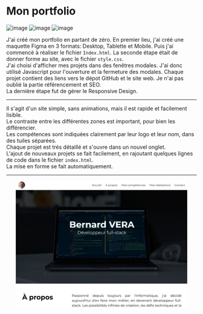 # Mon portfolio  

![image](https://img.shields.io/badge/HTML5-E34F26?style=for-the-badge&logo=html5&logoColor=white)
![image](https://img.shields.io/badge/CSS3-1572B6?style=for-the-badge&logo=css3&logoColor=white)
![image](https://img.shields.io/badge/JavaScript-323330?style=for-the-badge&logo=javascript&logoColor=F7DF1E)  

  
  
J'ai créé mon portfolio en partant de zéro. En premier lieu, j'ai créé une maquette Figma en 3 formats: Desktop, Tablette et Mobile. Puis j'ai commencé à réaliser le fichier `Index.html`. La seconde étape était de donner forme au site, avec le fichier `style.css`.  
J'ai choisi d'afficher mes projets dans des fenêtres modales. J'ai donc utilisé Javascript pour l'ouverture et la fermeture des modales. Chaque projet contient des liens vers le dépot GitHub et le site web. Je n'ai pas oublié la partie référencement et SEO.  
La dernière étape fut de gérer le Responsive Design.  
  
----------  
  
Il s'agit d'un site simple, sans animations, mais il est rapide et facilement lisible.  
Le contraste entre les différentes zones est important, pour bien les différencier.  
Les compétences sont indiquées clairement par leur logo et leur nom, dans des tuiles séparées.  
Chaque projet est trés détaillé et s'ouvre dans un nouvel onglet.  
L'ajout de nouveaux projets se fait facilement, en rajoutant quelques lignes de code dans le fichier `index.html`.  
La mise en forme se fait automatiquement.

----

<p align="center" width="100%">
    <img width="90%" src="https://github.com/Bernard-VERA/Portfolio/blob/master/images/portfolio.jpg"> 
</p>
